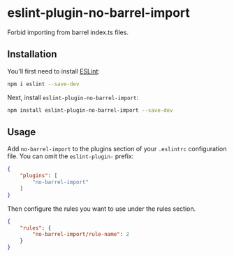 # eslint-plugin-no-barrel-import

Forbid importing from barrel index.ts files.

## Installation

You'll first need to install [ESLint](https://eslint.org/):

```sh
npm i eslint --save-dev
```

Next, install `eslint-plugin-no-barrel-import`:

```sh
npm install eslint-plugin-no-barrel-import --save-dev
```

## Usage

Add `no-barrel-import` to the plugins section of your `.eslintrc` configuration file. You can omit the `eslint-plugin-` prefix:

```json
{
    "plugins": [
        "no-barrel-import"
    ]
}
```


Then configure the rules you want to use under the rules section.

```json
{
    "rules": {
        "no-barrel-import/rule-name": 2
    }
}
```
